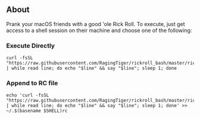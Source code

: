 ## About
Prank your macOS friends with a good 'ole Rick Roll. To execute, just get 
access to a shell session on their machine and choose one of the following:

### Execute Directly
```
curl -fsSL "https://raw.githubusercontent.com/RagingTiger/rickroll_bash/master/rickroll.txt" | while read line; do echo "$line" && say "$line"; sleep 1; done
```

### Append to RC file
```
echo 'curl -fsSL "https://raw.githubusercontent.com/RagingTiger/rickroll_bash/master/rickroll.txt" | while read line; do echo "$line" && say "$line"; sleep 1; done' >> ~/.$(basename $SHELL)rc
```

